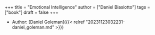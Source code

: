 +++
title = "Emotional Intelligence"
author = ["Daniel Biasiotto"]
tags = ["book"]
draft = false
+++

-   Author: [Daniel Goleman]({{< relref "20231123032231-daniel_goleman.md" >}})
